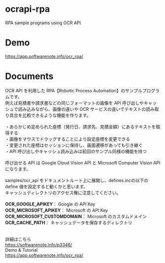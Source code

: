 # ocrapi-rpa
RPA sample programs using OCR API

# Demo

<a href="https://app.softwarenote.info/ocr_rpa/" target="_blank">https://app.softwarenote.info/ocr_rpa/</a>

# Documents

OCR API を利用した RPA【Robotic Process Automation】のサンプルプログラムです。<br>
例えば見積書や請求書などの同じフォーマットの画像を API 呼び出しやキャッシュで読み込みながら、画像の違いや OCR サービスの違いでテキストの読み取り具合を比較できるような機能を作ります。<br>
<br>
・あらかじめ定められた座標（発行日、請求先、見積金額）にあるテキストを取得する<br>
・画像をマウスでドラッグすることにより設定座標を変更できる<br>
・変更された座標はセッションに保持し、画面遷移があっても引き継ぐ<br>
・API 呼び出しやキャッシュ読み込みは前回のサンプル同様の機能を持つ<br>
<br>
呼び出せる API は Google Cloud Vision API と Microsoft Computer Vision API になります。<br>
<br>
samples/ocr_api をドキュメントルート上に展開し、defines.incの以下の define 値を設定すると動くかと思います。<br>
キャッシュディレクトリのアクセス権に注意してください。<br>
<br>
**OCR_GOOGLE_APIKEY**： Google の API Key<br>
**OCR_MICROSOFT_APIKEY**： Microsoft の API Key<br>
**OCR_MICROSOFT_CUSTOMDOMAIN**： Microsoft のカスタムドメイン<br>
**OCR_CACHE_PATH**： キャッシュデータを保存するディレクトリ<br>
<br>
<br>
詳細はこちら<br>
<a href="https://softwarenote.info/p3346/" target="_blank">https://softwarenote.info/p3346/</a>
<br>
Demo & Tutorial<br>
<a href="https://app.softwarenote.info/ocr_rpa/" target="_blank">https://app.softwarenote.info/ocr_rpa/</a>
<br>
